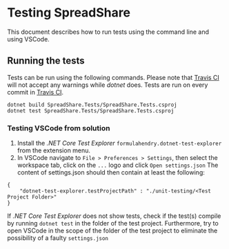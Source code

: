 # Testing SpreadShare
This document describes how to run tests using the command line and using VSCode.

## Running the tests
Tests can be run using the following commands. Please note that [Travis CI](https://travis-ci.com/HugoPeters1024/SpreadShare2) will not accept any warnings while _dotnet_ does. Tests are run on every commit in [Travis CI](https://travis-ci.com/HugoPeters1024/SpreadShare2).
```
dotnet build SpreadShare.Tests/SpreadShare.Tests.csproj
dotnet test SpreadShare.Tests/SpreadShare.Tests.csproj
```

### Testing VSCode from solution 
1) Install the _.NET Core Test Explorer_ `formulahendry.dotnet-test-explorer` from the extension menu.
2) In VSCode navigate to `File > Preferences > Settings`, then select the workspace tab, click on the `...` logo and click `Open settings.json`
The content of settings.json should then contain at least the following:

```
{
    "dotnet-test-explorer.testProjectPath" : "./unit-testing/<Test Project Folder>"
}
```

If _.NET Core Test Explorer_ does not show tests, check if the test(s) compile by running `dotnet test` in the folder of the test project. Furthermore, try to open VSCode in the scope of the folder of the test project to eliminate the possibility of a faulty `settings.json`